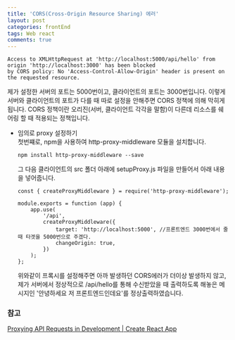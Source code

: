 ```yaml
---
title: 'CORS(Cross-Origin Resource Sharing) 에러'
layout: post
categories: frontEnd
tags: Web react
comments: true
---
```

```
Access to XMLHttpRequest at 'http://localhost:5000/api/hello' from origin 'http://localhost:3000' has been blocked
by CORS policy: No 'Access-Control-Allow-Origin' header is present on the requested resource.
```
제가 설정한 서버의 포트는 5000번이고, 클라이언트의 포트는 3000번입니다. 이렇게 서버와 클라이언트의 포트가 다를 때 따로 설정을 안해주면 CORS 정책에 의해 막히게 됩니다. CORS 정책이란 오리진(서버, 클라이언트 각각을 말함)이 다른데 리소스를 쉐어링 할 때 적용되는 정책입니다.
- 임의로 proxy 설정하기  
  첫번쨰로, npm을 사용하여 http-proxy-middleware 모듈을 설치합니다.
  ```
  npm install http-proxy-middleware --save
  ``` 
  그 다음 클라이언트의 src 폴더 아래에 setupProxy.js 파일을 만들어서 아래 내용을 넣어줍니다.
  ```
  const { createProxyMiddleware } = require('http-proxy-middleware');

  module.exports = function (app) {
      app.use(
          '/api',
          createProxyMiddleware({
              target: 'http://localhost:5000', //프론트엔드 3000번에서 줄 때 타겟을 5000번으로 주겠다.
              changeOrigin: true,
          })
      );
  };
  ```
  위와같이 프록시를 설정해주면 아까 발생하던 CORS에러가 더이상 발생하지 않고, 제가 서버에서 정상적으로 /api/hello를 통해 수신받았을 때 출력하도록 해놓은 메시지인 '안녕하세요 저 프론트엔드인데요'를 정상출력하였습니다.

### 참고
[Proxying API Requests in Development | Create React App](https://create-react-app.dev/docs/proxying-api-requests-in-development)